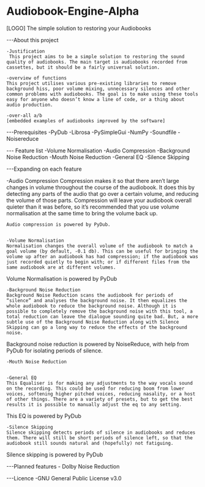 # Audiobook-Engine-Alpha

[LOGO]
The simple solution to restoring your Audiobooks

---About this project

	-Justification
	 This project aims to be a simple solution to restoring the sound quality of audiobooks. The main target is audiobooks recorded from cassettes, but it should be a fairly universal solution.

	-overview of functions
	This project utilises various pre-existing libraries to remove background hiss, poor volume mixing, unnecessary silences and other common problems with audiobooks. The goal is to make using these tools easy for anyone who doesn’t know a line of code, or a thing about audio production.

	-over-all a/b
	[embedded examples of audiobooks improved by the software]

---Prerequisites
	-PyDub
	-Librosa
	-PySimpleGui
	-NumPy
	-Soundfile
	-Noisereduce

--- Feature list
	-Volume Normalisation
	-Audio Compression
	-Background Noise Reduction
	-Mouth Noise Reduction
	-General EQ
	-Silence Skipping

---Expanding on each feature

-Audio Compression
	Compression makes it so that there aren’t large changes in volume throughout the course of the audiobook.
	It does this by detecting any parts of the audio that go over a certain volume, and reducing the volume of those parts. Compression will leave your audiobook overall quieter than it was before, so it’s recommended that you use volume normalisation at the same time to bring the volume back up.

	Audio compression is powered by PyDub.


	-Volume Normalisation
	Normalisation changes the overall volume of the audiobook to match a goal volume (by default, -0.1 db). This can be useful for bringing the volume up after an audiobook has had compression; if the audiobook was just recorded quietly to begin with; or if different files from the same audiobook are at different volumes.

Volume Normalisation is powered by PyDub

	-Background Noise Reduction
	Background Noise Reduction scans the audiobook for periods of “silence” and analyses the background noise. It then equalizes the whole audiobook to reduce the background noise. Although it is possible to completely remove the background noise with this tool, a total reduction can leave the dialogue sounding quite bad. But, a more subtle use of the Background Noise Reduction along with Silence Skipping can go a long way to reduce the effects of the background noise.

Background noise reduction is powered by NoiseReduce, with help from PyDub for isolating periods of silence.

	-Mouth Noise Reduction
	

	-General EQ
	This Equaliser is for making any adjustments to the way vocals sound on the recording. This could be used for reducing boom from lower voices, softening higher pitched voices, reducing nasality, or a host of other things. There are a variety of presets, but to get the best results it is possible to manually adjust the eq to any setting.

This EQ is powered by PyDub

	-Silence Skipping
	Silence skipping detects periods of silence in audiobooks and reduces them. There will still be short periods of silence left, so that the audiobook still sounds natural and (hopefully) not fatiguing. 

Silence skipping is powered by PyDub

---Planned features
	- Dolby Noise Reduction

---Licence
	-GNU General Public License v3.0
